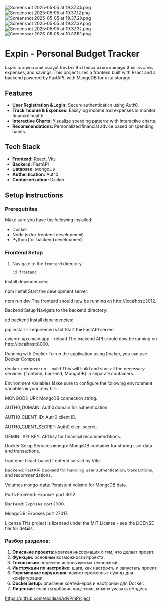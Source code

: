 ![Screenshot 2025-05-05 at 19.37.45.png](..%2FDesktop%2FScreenshot%202025-05-05%20at%2019.37.45.png)
![Screenshot 2025-05-05 at 19.37.12.png](..%2FDesktop%2FScreenshot%202025-05-05%20at%2019.37.12.png)
![Screenshot 2025-05-05 at 19.37.20.png](..%2FDesktop%2FScreenshot%202025-05-05%20at%2019.37.20.png)
![Screenshot 2025-05-05 at 19.37.39.png](..%2FDesktop%2FScreenshot%202025-05-05%20at%2019.37.39.png)
![Screenshot 2025-05-05 at 19.37.32.png](..%2FDesktop%2FScreenshot%202025-05-05%20at%2019.37.32.png)
![Screenshot 2025-05-05 at 19.37.59.png](..%2FDesktop%2FScreenshot%202025-05-05%20at%2019.37.59.png)

# Expin - Personal Budget Tracker

Expin is a personal budget tracker that helps users manage their income, expenses, and savings. This project uses a frontend built with React and a backend powered by FastAPI, with MongoDB for data storage.

## Features

- **User Registration & Login:** Secure authentication using Auth0.
- **Track Income & Expenses:** Easily log income and expenses to monitor financial health.
- **Interactive Charts:** Visualize spending patterns with interactive charts.
- **Recommendations:** Personalized financial advice based on spending habits.

## Tech Stack

- **Frontend:** React, Vite
- **Backend:** FastAPI
- **Database:** MongoDB
- **Authentication:** Auth0
- **Containerization:** Docker

## Setup Instructions

### Prerequisites

Make sure you have the following installed:

- Docker
- Node.js (for frontend development)
- Python (for backend development)

### Frontend Setup

1. Navigate to the `frontend` directory:

   ```bash
   cd frontend


Install dependencies:


npm install
Start the development server:

npm run dev
The frontend should now be running on http://localhost:3012.

Backend Setup
Navigate to the backend directory:

cd backend
Install dependencies:


pip install -r requirements.txt
Start the FastAPI server:

uvicorn app.main:app --reload
The backend API should now be running on http://localhost:8000.

Running with Docker
To run the application using Docker, you can use Docker Compose:

docker-compose up --build
This will build and start all the necessary services (frontend, backend, MongoDB) in separate containers.

Environment Variables
Make sure to configure the following environment variables in your .env file:

MONGODB_URI: MongoDB connection string.

AUTH0_DOMAIN: Auth0 domain for authentication.

AUTH0_CLIENT_ID: Auth0 client ID.

AUTH0_CLIENT_SECRET: Auth0 client secret.

GEMINI_API_KEY: API key for financial recommendations.

Docker Setup
Services
mongo: MongoDB container for storing user data and transactions.

frontend: React-based frontend served by Vite.

backend: FastAPI backend for handling user authentication, transactions, and recommendations.

Volumes
mongo-data: Persistent volume for MongoDB data.

Ports
Frontend: Exposes port 3012.

Backend: Exposes port 8000.

MongoDB: Exposes port 27017.

License
This project is licensed under the MIT License - see the LICENSE file for details.



### Разбор разделов:
1. **Описание проекта:** краткая информация о том, что делает проект.
2. **Функции:** основные возможности проекта.
3. **Технологии:** перечень используемых технологий.
4. **Инструкции по настройке:** шаги, как настроить и запустить проект.
5. **Переменные окружения:** какие переменные нужны для конфигурации.
6. **Docker Setup:** описание контейнеров и настройки для Docker.
7. **Лицензия:** если ты добавил лицензию, можно указать её здесь.

https://github.com/elcIdeal/AdvPmProject 